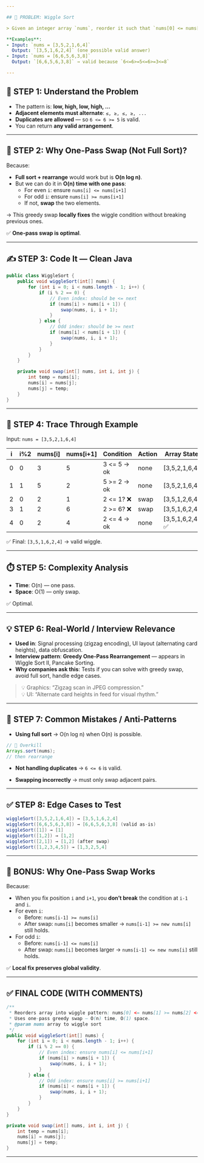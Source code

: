 ```yaml
---

## 🎯 PROBLEM: Wiggle Sort

> Given an integer array `nums`, reorder it such that `nums[0] <= nums[1] >= nums[2] <= nums[3]...`.

**Examples**:  
- Input: `nums = [3,5,2,1,6,4]`  
  Output: `[3,5,1,6,2,4]` (one possible valid answer)  
- Input: `nums = [6,6,5,6,3,8]`  
  Output: `[6,6,5,6,3,8]` → valid because `6<=6>=5<=6>=3<=8`

---
```


## 🧠 STEP 1: Understand the Problem

- The pattern is: **low, high, low, high, ...**
- **Adjacent elements must alternate**: `≤, ≥, ≤, ≥, ...`
- **Duplicates are allowed** — so `6 <= 6 >= 5` is valid.
- You can return **any valid arrangement**.

---

## 🧩 STEP 2: Why One-Pass Swap (Not Full Sort)?

Because:

- **Full sort + rearrange** would work but is **O(n log n)**.
- But we can do it in **O(n) time with one pass**:
  - For even `i`: ensure `nums[i] <= nums[i+1]`
  - For odd `i`: ensure `nums[i] >= nums[i+1]`
  - If not, **swap** the two elements.

→ This greedy swap **locally fixes** the wiggle condition without breaking previous ones.

✅ **One-pass swap is optimal**.

---

## ✍️ STEP 3: Code It — Clean Java

```java
public class WiggleSort {
    public void wiggleSort(int[] nums) {
        for (int i = 0; i < nums.length - 1; i++) {
            if (i % 2 == 0) {
                // Even index: should be <= next
                if (nums[i] > nums[i + 1]) {
                    swap(nums, i, i + 1);
                }
            } else {
                // Odd index: should be >= next
                if (nums[i] < nums[i + 1]) {
                    swap(nums, i, i + 1);
                }
            }
        }
    }

    private void swap(int[] nums, int i, int j) {
        int temp = nums[i];
        nums[i] = nums[j];
        nums[j] = temp;
    }
}
```

---

## 🧪 STEP 4: Trace Through Example

Input: `nums = [3,5,2,1,6,4]`

| i  | i%2 | nums[i] | nums[i+1] | Condition       | Action     | Array State       |
|----|-----|---------|-----------|-----------------|------------|-------------------|
| 0  | 0   | 3       | 5         | 3 <= 5 → ok     | none       | [3,5,2,1,6,4]     |
| 1  | 1   | 5       | 2         | 5 >= 2 → ok     | none       | [3,5,2,1,6,4]     |
| 2  | 0   | 2       | 1         | 2 <= 1? ❌      | swap       | [3,5,1,2,6,4]     |
| 3  | 1   | 2       | 6         | 2 >= 6? ❌      | swap       | [3,5,1,6,2,4]     |
| 4  | 0   | 2       | 4         | 2 <= 4 → ok     | none       | [3,5,1,6,2,4] ✅   |

✅ Final: `[3,5,1,6,2,4]` → valid wiggle.

---

## ⏱️ STEP 5: Complexity Analysis

- **Time**: O(n) — one pass.
- **Space**: O(1) — only swap.

✅ Optimal.

---

## 💡 STEP 6: Real-World / Interview Relevance

- **Used in**: Signal processing (zigzag encoding), UI layout (alternating card heights), data obfuscation.
- **Interview pattern**: **Greedy One-Pass Rearrangement** — appears in Wiggle Sort II, Pancake Sorting.
- **Why companies ask this**: Tests if you can solve with greedy swap, avoid full sort, handle edge cases.

> 💡 Graphics: “Zigzag scan in JPEG compression.”  
> 💡 UI: “Alternate card heights in feed for visual rhythm.”

---

## 🚫 STEP 7: Common Mistakes / Anti-Patterns

- **Using full sort** → O(n log n) when O(n) is possible.

```java
// 🚫 Overkill
Arrays.sort(nums);
// then rearrange
```

- **Not handling duplicates** → `6 <= 6` is valid.

- **Swapping incorrectly** → must only swap adjacent pairs.

---

## ✅ STEP 8: Edge Cases to Test

```java
wiggleSort([3,5,2,1,6,4]) → [3,5,1,6,2,4]
wiggleSort([6,6,5,6,3,8]) → [6,6,5,6,3,8] (valid as-is)
wiggleSort([1]) → [1]
wiggleSort([1,2]) → [1,2]
wiggleSort([2,1]) → [1,2] (after swap)
wiggleSort([1,2,3,4,5]) → [1,3,2,5,4]
```

---

## 🧠 BONUS: Why One-Pass Swap Works

Because:

- When you fix position `i` and `i+1`, you **don’t break** the condition at `i-1` and `i`.
- For even `i`:
  - Before: `nums[i-1] >= nums[i]`
  - After swap: `nums[i]` becomes smaller → `nums[i-1] >= new nums[i]` still holds.
- For odd `i`:
  - Before: `nums[i-1] <= nums[i]`
  - After swap: `nums[i]` becomes larger → `nums[i-1] <= new nums[i]` still holds.

✅ **Local fix preserves global validity**.

---

## ✅ FINAL CODE (WITH COMMENTS)

```java
/**
 * Reorders array into wiggle pattern: nums[0] <= nums[1] >= nums[2] <= ...
 * Uses one-pass greedy swap — O(n) time, O(1) space.
 * @param nums array to wiggle sort
 */
public void wiggleSort(int[] nums) {
    for (int i = 0; i < nums.length - 1; i++) {
        if (i % 2 == 0) {
            // Even index: ensure nums[i] <= nums[i+1]
            if (nums[i] > nums[i + 1]) {
                swap(nums, i, i + 1);
            }
        } else {
            // Odd index: ensure nums[i] >= nums[i+1]
            if (nums[i] < nums[i + 1]) {
                swap(nums, i, i + 1);
            }
        }
    }
}

private void swap(int[] nums, int i, int j) {
    int temp = nums[i];
    nums[i] = nums[j];
    nums[j] = temp;
}
```

---
